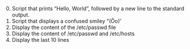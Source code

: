 0. Script that prints “Hello, World”, followed by a new line to the standard output.
1. Script that displays a confused smiley "(Ôo)'
2. Display the content of the /etc/passwd file
3. Display the content of /etc/passwd and /etc/hosts
4. Display the last 10 lines
